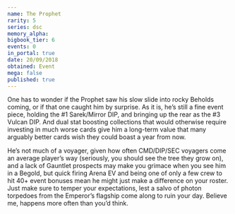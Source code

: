 ```yaml
---
name: The Prophet
rarity: 5
series: dsc
memory_alpha:
bigbook_tier: 6
events: 0
in_portal: true
date: 20/09/2018
obtained: Event
mega: false
published: true
---
```


One has to wonder if the Prophet saw his slow slide into rocky Beholds coming, or if that one caught him by surprise. As it is, he’s still a fine event piece, holding the #1 Sarek/Mirror DIP, and bringing up the rear as the #3 Vulcan DIP. And dual stat boosting collections that would otherwise require investing in much worse cards give him a long-term value that many arguably better cards wish they could boast a year from now.

He’s not much of a voyager, given how often CMD/DIP/SEC voyagers come an average player’s way (seriously, you should see the tree they grow on), and a lack of Gauntlet prospects may make you grimace when you see him in a Begold, but quick firing Arena EV and being one of only a few crew to hit 40+ event bonuses mean he might just make a difference on your roster. Just make sure to temper your expectations, lest a salvo of photon torpedoes from the Emperor’s flagship come along to ruin your day. Believe me, happens more often than you’d think.
